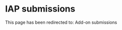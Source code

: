 ﻿---
 redirect_url: https://msdn.microsoft.com/windows/uwp/publish/add-on-submissions
---

# IAP submissions

This page has been redirected to: Add-on submissions